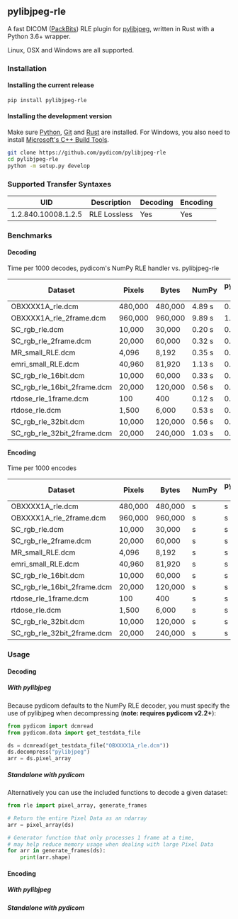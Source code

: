 
## pylibjpeg-rle

A fast DICOM ([PackBits](https://en.wikipedia.org/wiki/PackBits)) RLE plugin for [pylibjpeg](https://github.com/pydicom/pylibjpeg), written in Rust with a Python 3.6+ wrapper.

Linux, OSX and Windows are all supported.

### Installation
#### Installing the current release
```bash
pip install pylibjpeg-rle
```
#### Installing the development version

Make sure [Python](https://www.python.org/), [Git](https://git-scm.com/) and
[Rust](https://www.rust-lang.org/) are installed. For Windows, you also need to install
[Microsoft's C++ Build Tools](https://visualstudio.microsoft.com/thank-you-downloading-visual-studio/?sku=BuildTools&rel=16).
```bash
git clone https://github.com/pydicom/pylibjpeg-rle
cd pylibjpeg-rle
python -m setup.py develop
```

### Supported Transfer Syntaxes

| UID                 | Description  | Decoding | Encoding |
| ---                 | ---          | ---      | ---      |
| 1.2.840.10008.1.2.5 | RLE Lossless | Yes      | Yes      |

### Benchmarks
#### Decoding

Time per 1000 decodes, pydicom's NumPy RLE handler vs. pylibjpeg-rle

| Dataset                     | Pixels  | Bytes   | NumPy  | pylibjpeg-rle |
| ---                         | ---     | ---     | ---    | ---           |
| OBXXXX1A_rle.dcm            | 480,000 | 480,000 | 4.89 s |        0.79 s |
| OBXXXX1A_rle_2frame.dcm     | 960,000 | 960,000 | 9.89 s |        1.65 s |
| SC_rgb_rle.dcm              |  10,000 |  30,000 | 0.20 s |        0.15 s |
| SC_rgb_rle_2frame.dcm       |  20,000 |  60,000 | 0.32 s |        0.18 s |
| MR_small_RLE.dcm            |   4,096 |   8,192 | 0.35 s |        0.13 s |
| emri_small_RLE.dcm          |  40,960 |  81,920 | 1.13 s |        0.28 s |
| SC_rgb_rle_16bit.dcm        |  10,000 |  60,000 | 0.33 s |        0.17 s |
| SC_rgb_rle_16bit_2frame.dcm |  20,000 | 120,000 | 0.56 s |        0.21 s |
| rtdose_rle_1frame.dcm       |     100 |     400 | 0.12 s |        0.13 s |
| rtdose_rle.dcm              |   1,500 |   6,000 | 0.53 s |        0.26 s |
| SC_rgb_rle_32bit.dcm        |  10,000 | 120,000 | 0.56 s |        0.19 s |
| SC_rgb_rle_32bit_2frame.dcm |  20,000 | 240,000 | 1.03 s |        0.28 s |

#### Encoding

Time per 1000 encodes

| Dataset                     | Pixels  | Bytes   | NumPy  | pylibjpeg-rle |
| ---                         | ---     | ---     | ---    | ---           |
| OBXXXX1A_rle.dcm            | 480,000 | 480,000 |  s |         s |
| OBXXXX1A_rle_2frame.dcm     | 960,000 | 960,000 |  s |         s |
| SC_rgb_rle.dcm              |  10,000 |  30,000 |  s |         s |
| SC_rgb_rle_2frame.dcm       |  20,000 |  60,000 |  s |         s |
| MR_small_RLE.dcm            |   4,096 |   8,192 |  s |         s |
| emri_small_RLE.dcm          |  40,960 |  81,920 |  s |         s |
| SC_rgb_rle_16bit.dcm        |  10,000 |  60,000 |  s |         s |
| SC_rgb_rle_16bit_2frame.dcm |  20,000 | 120,000 |  s |         s |
| rtdose_rle_1frame.dcm       |     100 |     400 |  s |         s |
| rtdose_rle.dcm              |   1,500 |   6,000 |  s |         s |
| SC_rgb_rle_32bit.dcm        |  10,000 | 120,000 |  s |         s |
| SC_rgb_rle_32bit_2frame.dcm |  20,000 | 240,000 |  s |         s |

### Usage
#### Decoding
##### With pylibjpeg

Because pydicom defaults to the NumPy RLE decoder, you must specify the use
of pylibjpeg when decompressing (**note: requires pydicom v2.2+**):
```python
from pydicom import dcmread
from pydicom.data import get_testdata_file

ds = dcmread(get_testdata_file("OBXXXX1A_rle.dcm"))
ds.decompress("pylibjpeg")
arr = ds.pixel_array
```

##### Standalone with pydicom
Alternatively you can use the included functions to decode a given dataset:
```python
from rle import pixel_array, generate_frames

# Return the entire Pixel Data as an ndarray
arr = pixel_array(ds)

# Generator function that only processes 1 frame at a time,
# may help reduce memory usage when dealing with large Pixel Data
for arr in generate_frames(ds):
    print(arr.shape)
```

#### Encoding
##### With pylibjpeg
##### Standalone with pydicom
